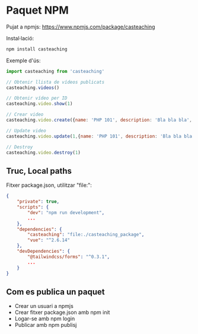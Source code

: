 # Paquet NPM

Pujat a npmjs: https://www.npmjs.com/package/casteaching

Instal·lació:

```bash 
npm install casteaching
``` 

Exemple d'ús:

```javascript
import casteaching from 'casteaching'

// Obtenir llista de vídeos publicats
casteaching.videos()

// Obtenir vídeo per ID
casteaching.video.show(1)

// Crear video
casteaching.video.create({name: 'PHP 101', description: 'Bla bla bla',  url: 'https://youtube.com/...' })

// Update video
casteaching.video.update(1,{name: 'PHP 101', description: 'Bla bla bla',  url: 'https://youtube.com/...' })

// Destroy
casteaching.video.destroy(1)
```

## Truc, Local paths

Fitxer package.json, utilitzar "file:":

```json
{
    "private": true,
    "scripts": {
        "dev": "npm run development",
        ...
    },
    "dependencies": {
        "casteaching": "file:./casteaching_package",
        "vue": "^2.6.14"
    },
    "devDependencies": {
        "@tailwindcss/forms": "^0.3.1",
        ...
    }
}
``` 

## Com es publica un paquet

- Crear un usuari a npmjs
- Crear fitxer package.json amb npm init
- Logar-se amb npm login
- Publicar amb npm publisj
